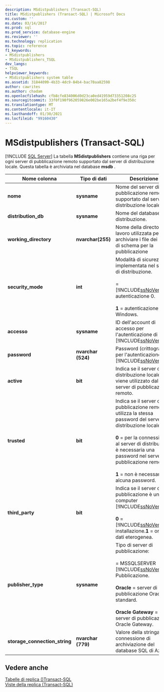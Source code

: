 ```yaml
---
description: MSdistpublishers (Transact-SQL)
title: MSdistpublishers (Transact-SQL) | Microsoft Docs
ms.custom: ''
ms.date: 03/14/2017
ms.prod: sql
ms.prod_service: database-engine
ms.reviewer: ''
ms.technology: replication
ms.topic: reference
f1_keywords:
- MSdistpublishers
- MSdistpublishers_TSQL
dev_langs:
- TSQL
helpviewer_keywords:
- MSdistpublishers system table
ms.assetid: 31844099-4b33-4dc9-84b4-bac70aa82598
author: cawrites
ms.author: chadam
ms.openlocfilehash: cfb8cfe834006d0d23ca0ed41959d73351208c25
ms.sourcegitcommit: 33f0f190f962059826e002be165a2bef4f9e350c
ms.translationtype: MT
ms.contentlocale: it-IT
ms.lasthandoff: 01/30/2021
ms.locfileid: "99160430"
---
```

# <a name="msdistpublishers-transact-sql"></a>MSdistpublishers (Transact-SQL)
[!INCLUDE [SQL Server](../../includes/applies-to-version/sqlserver.md)]
  La tabella **MSdistpublishers** contiene una riga per ogni server di pubblicazione remoto supportato dal server di distribuzione locale. Questa tabella è archiviata nel database **msdb** .  
  
|Nome colonna|Tipo di dati|Descrizione|  
|-----------------|---------------|-----------------|  
|**nome**|**sysname**|Nome del server di pubblicazione remoto supportato dal server di distribuzione locale.|  
|**distribution_db**|**sysname**|Nome del database di distribuzione.|  
|**working_directory**|**nvarchar(255)**|Nome della directory di lavoro utilizzata per archiviare i file dei dati e di schema per la pubblicazione|  
|**security_mode**|**int**|Modalità di sicurezza implementata nel server di distribuzione.<br /><br />   =  [!INCLUDE[ssNoVersion](../../includes/ssnoversion-md.md)] autenticazione 0.<br /><br /> **1** = autenticazione di Windows.|  
|**accesso**|**sysname**|ID dell'account di accesso per l'autenticazione di [!INCLUDE[ssNoVersion](../../includes/ssnoversion-md.md)].|  
|**password**|**nvarchar (524)**|Password (crittografata) per l'autenticazione di [!INCLUDE[ssNoVersion](../../includes/ssnoversion-md.md)].|  
|**active**|**bit**|Indica se il server di distribuzione locale viene utilizzato dal server di pubblicazione remoto.|  
|**trusted**|**bit**|Indica se il server di pubblicazione remoto utilizza la stessa password del server di distribuzione locale:<br /><br /> **0** = per la connessione al server di distribuzione è necessaria una password nel server di pubblicazione remoto.<br /><br /> **1** = non è necessaria alcuna password.|  
|**third_party**|**bit**|Indica se il server di pubblicazione è un computer [!INCLUDE[ssNoVersion](../../includes/ssnoversion-md.md)]:<br /><br /> **0**  =  [!INCLUDE[ssNoVersion](../../includes/ssnoversion-md.md)] installazione.**1** = origine dati eterogenea.|  
|**publisher_type**|**sysname**|Tipo di server di pubblicazione:<br /><br />   =  MSSQLSERVER [!INCLUDE[ssNoVersion](../../includes/ssnoversion-md.md)] Pubblicazione.<br /><br /> **Oracle** = server di pubblicazione Oracle standard.<br /><br /> **Oracle Gateway** = server di pubblicazione Oracle Gateway.|  
|**storage_connection_string**|**nvarchar (779)**|Valore della stringa di connessione di archiviazione del database SQL di Azure.|  

  
## <a name="see-also"></a>Vedere anche  
 [Tabelle di replica &#40;&#41;Transact-SQL ](../../relational-databases/system-tables/replication-tables-transact-sql.md)   
 [Viste della replica &#40;Transact-SQL&#41;](../../relational-databases/system-views/replication-views-transact-sql.md)  
  
  
